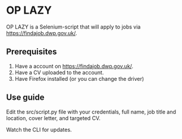 # OP LAZY
OP LAZY is a Selenium-script that will apply to jobs via https://findajob.dwp.gov.uk/. 

## Prerequisites
1. Have a account on https://findajob.dwp.gov.uk/.
2. Have a CV uploaded to the account.
3. Have Firefox installed (or you can change the driver)

## Use guide
Edit the src/script.py file with your credentials, full name, job title and location, cover letter, and targeted CV.

Watch the CLI for updates.


